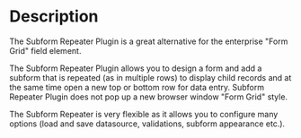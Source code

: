 # Description

The Subform Repeater Plugin is a great alternative for the enterprise "Form Grid" field element.

The Subform Repeater Plugin allows you to design a form and add a subform that is repeated (as in multiple rows) to display child records and at the same time open a new top or bottom row for data entry. Subform Repeater Plugin does not pop up a new browser window "Form Grid" style.

The Subform Repeater is very flexible as it allows you to configure many options (load and save datasource, validations, subform appearance etc.).
